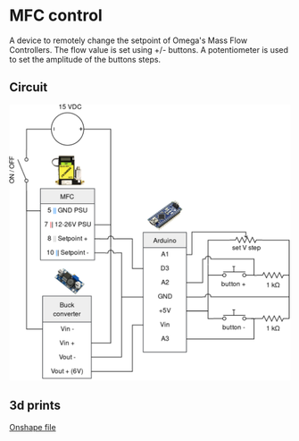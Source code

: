 # MFC control

A device to remotely change the setpoint of Omega's Mass Flow Controllers. The flow value is set using +/- buttons. A potentiometer is used to set the amplitude of the buttons steps.

## Circuit

<p align="center">
    <img src="circuit.png" width="700px">
</p>

## 3d prints

[Onshape file](https://cad.onshape.com/documents/18eb6e605793d25ea773f81d/w/6521c0d1b9b9e777c69c406c/e/59e82885677739ed15fef912)
